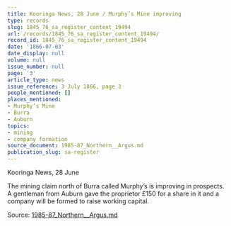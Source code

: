 ```yaml
---
title: Kooringa News, 28 June / Murphy’s Mine improving
type: records
slug: 1845_76_sa_register_content_19494
url: /records/1845_76_sa_register_content_19494/
record_id: 1845_76_sa_register_content_19494
date: '1866-07-03'
date_display: null
volume: null
issue_number: null
page: '3'
article_type: news
issue_reference: 3 July 1866, page 3
people_mentioned: []
places_mentioned:
- Murphy’s Mine
- Burra
- Auburn
topics:
- mining
- company formation
source_document: 1985-87_Northern__Argus.md
publication_slug: sa-register
---
```


Kooringa News, 28 June

The mining claim north of Burra called Murphy’s is improving in prospects.  A gentleman from Auburn gave the proprietor £150 for a share in it and a company will be formed to raise working capital.

Source: [1985-87_Northern__Argus.md](/downloads/markdown/1985-87_Northern__Argus.md)
